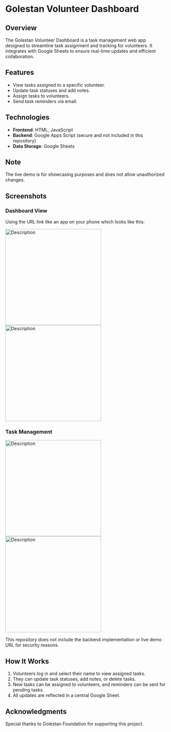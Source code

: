 # Golestan Volunteer Dashboard

## Overview
The Golestan Volunteer Dashboard is a task management web app designed to streamline task assignment and tracking for volunteers. 
It integrates with Google Sheets to ensure real-time updates and efficient collaboration.

## Features
- View tasks assigned to a specific volunteer.
- Update task statuses and add notes.
- Assign tasks to volunteers.
- Send task reminders via email.

## Technologies
- **Frontend**: HTML, JavaScript
- **Backend**: Google Apps Script (secure and not included in this repository)
- **Data Storage**: Google Sheets

## Note
The live demo is for showcasing purposes and does not allow unauthorized changes.

## Screenshots
### Dashboard View
Using the URL link like an app on your phone which looks like this:

<img src="https://github.com/user-attachments/assets/ca4a1b0a-4f76-44cc-b76e-30785d932370" alt="Description" width="300">

<img src="https://github.com/user-attachments/assets/c6b32a30-8e68-470b-8b5d-45ec06d78b43" alt="Description" width="300">



### Task Management
<img src="https://github.com/user-attachments/assets/5ac50943-e3e0-4f79-a750-d14fa379290d" alt="Description" width="300">

<img src="https://github.com/user-attachments/assets/32fc044e-ce9e-4a86-bf58-3e9b2531510c" alt="Description" width="300">

This repository does not include the backend implementation or live demo URL for security reasons.

## How It Works
1. Volunteers log in and select their name to view assigned tasks.
2. They can update task statuses, add notes, or delete tasks.
3. New tasks can be assigned to volunteers, and reminders can be sent for pending tasks.
4. All updates are reflected in a central Google Sheet.

## Acknowledgments
Special thanks to Golestan Foundation for supporting this project.

